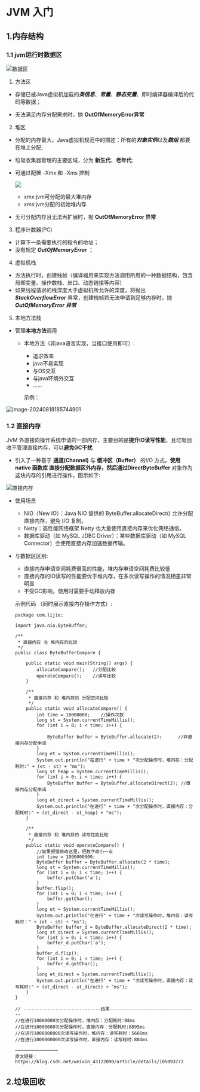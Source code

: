 # JVM 入门

## 1.内存结构

### 1.1 jvm运行时数据区



![数据区](jvm_storage.png)

1. 方法区

- 存储已被Java虚拟机加载的***类信息***、***常量***、***静态变量***、即时编译器编译后的代码等数据；

- 无法满足内存分配需求时，抛 **OutOfMemoryError异常**

  

2. 堆区

- 分配的内存最大，Java虚拟机规范中的描述：所有的***对象实例***以及***数组*** 都要在堆上分配;

- 垃圾收集器管理的主要区域，分为 **新生代**、**老年代**;

- 可通过配置 -Xmx 和 -Xms 控制

  ![](dockerFile_xmx_xms.png)

  - xmx:jvm可分配的最大堆内存
  - xms:jvm分配的初始堆内存

- 无可分配内存且无法再扩展时，抛 **OutOfMemoryError 异常**



3. 程序计数器(PC)

- 计算下一条需要执行的指令的地址；
- 没有规定 ***OutOfMemoryError*** ；



4. 虚拟机栈

- 方法执行时，创建栈帧（编译器用来实现方法调用所用的一种数据结构，包含局部变量、操作数栈、出口、动态链接等内容）
- 如果线程请求的栈深度大于虚拟机所允许的深度，将抛出 ***StackOverflowError*** 异常，创建栈帧若无法申请到足够内存时，抛 ***OutOfMemoryError 异常***



5. 本地方法栈

- 管理**本地方法**调用

  - 本地方法（非java语言实现，当接口使用即可）:

    - 追求效率
    - java不易实现
    - 与OS交互
    - 与java环境外交互
    - ......

    示例：


![image-20240818185744901](native_method.jpg)



### 1.2 直接内存
JVM 外直接向操作系统申请的一部内存，主要目的是**提升IO读写性能**，且垃圾回收不管理直接内存，可以**避免GC干扰**

- 引入了一种基于 **通道(Channel)** 与 **缓冲区（Buffer）** 的I/O 方式，**使用 native 函数库 **直接分配数据区外内存，然后通过**DirectByteBuffer** 对象作为这块内存的引用进行操作，图示如下:

![直接内存](direct_storage_example.jpg)
- 使用场景
    - NIO（New IO）：Java NIO 提供的 ByteBuffer.allocateDirect() 允许分配直接内存，避免 I/O 复制。
    - Netty：高性能网络框架 Netty 也大量使用直接内存来优化网络通信。
    - 数据库驱动（如 MySQL JDBC Driver）：某些数据库驱动（如 MySQL Connector）会使用直接内存加速数据传输。

- 与数据区区别:

  - 直接内存申请空间耗费很高的性能，堆内存申请空间耗费比较低
  - 直接内存的IO读写的性能要优于堆内存，在多次读写操作的情况相差非常明显
  - 不受GC影响，使用时需要手动释放内存

  示例代码 （同时展示直接内存操作方式）:

  ```
  package com.lijie;
  
  import java.nio.ByteBuffer;
  
  /**
   * 直接内存 与 堆内存的比较
   */
  public class ByteBufferCompare {
  
      public static void main(String[] args) {
          allocateCompare();   //分配比较
          operateCompare();    //读写比较
      }
  
      /**
       * 直接内存 和 堆内存的 分配空间比较
       */
      public static void allocateCompare() {
          int time = 10000000;    //操作次数
          long st = System.currentTimeMillis();
          for (int i = 0; i < time; i++) {
  
              ByteBuffer buffer = ByteBuffer.allocate(2);      //非直接内存分配申请
          }
          long et = System.currentTimeMillis();
          System.out.println("在进行" + time + "次分配操作时，堆内存：分配耗时:" + (et - st) + "ms");
          long st_heap = System.currentTimeMillis();
          for (int i = 0; i < time; i++) {
              ByteBuffer buffer = ByteBuffer.allocateDirect(2); //直接内存分配申请
          }
          long et_direct = System.currentTimeMillis();
          System.out.println("在进行" + time + "次分配操作时，直接内存：分配耗时:" + (et_direct - st_heap) + "ms");
      }
  
      /**
       * 直接内存 和 堆内存的 读写性能比较
       */
      public static void operateCompare() {
          //如果报错修改这里，把数字改小一点
          int time = 1000000000;
          ByteBuffer buffer = ByteBuffer.allocate(2 * time);
          long st = System.currentTimeMillis();
          for (int i = 0; i < time; i++) {
              buffer.putChar('a');
          }
          buffer.flip();
          for (int i = 0; i < time; i++) {
              buffer.getChar();
          }
          long et = System.currentTimeMillis();
          System.out.println("在进行" + time + "次读写操作时，堆内存：读写耗时：" + (et - st) + "ms");
          ByteBuffer buffer_d = ByteBuffer.allocateDirect(2 * time);
          long st_direct = System.currentTimeMillis();
          for (int i = 0; i < time; i++) {
              buffer_d.putChar('a');
          }
          buffer_d.flip();
          for (int i = 0; i < time; i++) {
              buffer_d.getChar();
          }
          long et_direct = System.currentTimeMillis();
          System.out.println("在进行" + time + "次读写操作时，直接内存：读写耗时:" + (et_direct - st_direct) + "ms");
      }
  }
  
  // -----------------------------结果---------------------------------
  //在进行10000000次分配操作时，堆内存：分配耗时:98ms
  //在进行10000000次分配操作时，直接内存：分配耗时:8895ms
  //在进行1000000000次读写操作时，堆内存：读写耗时：5666ms
  //在进行1000000000次读写操作时，直接内存：读写耗时:884ms
  
  ————————————————
  原文链接：https://blog.csdn.net/weixin_43122090/article/details/105093777
  ```


## 2.垃圾回收

































